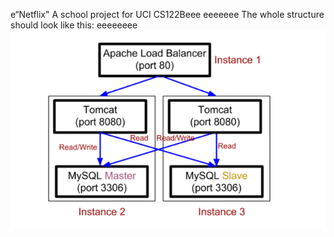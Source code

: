 e“Netflix"
A school project for UCI CS122Beee
eeeeeee
The whole structure should look like this:
eeeeeeee
![image](https://github.com/cxk123/-Netflix-CS122B/blob/master/images/struture.PNG)
